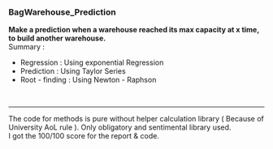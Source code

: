 ### BagWarehouse_Prediction  
**Make a prediction when a warehouse reached its max capacity at x time, to build another warehouse.**
<br/>
Summary :
- Regression : Using exponential Regression
- Prediction : Using Taylor Series
- Root - finding : Using Newton - Raphson
<br/>

---

The code for methods is pure without helper calculation library ( Because of University AoL rule ). Only obligatory and sentimental library used.<br/>
I got the 100/100 score for the report & code. 
